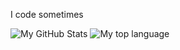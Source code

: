 I code sometimes

![My GitHub Stats](https://github-readme-stats.vercel.app/api?username=noahpistilli&show_icons=true&title_color=4F8CC9&text_color=9f9f9f&bg_color=00000000&hide_border=true&icon_color=4F8CC9&count_private=true&show_icons=true) ![My top language](https://github-readme-stats.vercel.app/api/top-langs/?username=noahpistilli&show_icons=true&title_color=4F8CC9&text_color=9f9f9f&bg_color=00000000&hide_border=true&icon_color=FF0000&count_private=true)
